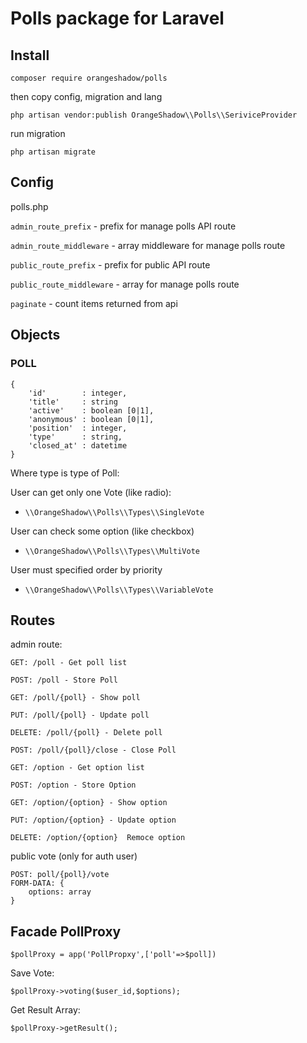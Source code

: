 # Polls package for Laravel

## Install 

```composer require orangeshadow/polls```

then copy config, migration and lang
 
```php artisan vendor:publish OrangeShadow\\Polls\\SeriviceProvider``` 

run migration

```php artisan migrate```


## Config

polls.php

```admin_route_prefix``` - prefix for manage polls API route

```admin_route_middleware```  - array middleware for manage polls route

```public_route_prefix``` - prefix for public API route

```public_route_middleware```  - array for manage polls route

```paginate``` - count items returned from api    

## Objects

### POLL
    {
        'id'        : integer,
        'title'     : string
        'active'    : boolean [0|1],
        'anonymous' : boolean [0|1],
        'position'  : integer,
        'type'      : string,
        'closed_at' : datetime
    }

Where type is type of Poll:

User can get only one Vote (like radio):

- ```\\OrangeShadow\\Polls\\Types\\SingleVote```


User can check some option (like checkbox)    
        
- ```\\OrangeShadow\\Polls\\Types\\MultiVote```


User must specified order by priority

- ```\\OrangeShadow\\Polls\\Types\\VariableVote```
 

## Routes

admin route:
       
    GET: /poll - Get poll list
    
    POST: /poll - Store Poll  
      
    GET: /poll/{poll} - Show poll
               
    PUT: /poll/{poll} - Update poll
                  
    DELETE: /poll/{poll} - Delete poll
    
    POST: /poll/{poll}/close - Close Poll

    GET: /option - Get option list
    
    POST: /option - Store Option
    
    GET: /option/{option} - Show option
    
    PUT: /option/{option} - Update option
    
    DELETE: /option/{option}  Remoce option
 
   
public vote (only for auth user)
 
    POST: poll/{poll}/vote
    FORM-DATA: {
        options: array 
    }
   
   
    
## Facade PollProxy
    
    
    $pollProxy = app('PollPropxy',['poll'=>$poll])
    
Save Vote:
    
    $pollProxy->voting($user_id,$options);
    
Get Result Array:
    
    $pollProxy->getResult();
    
    